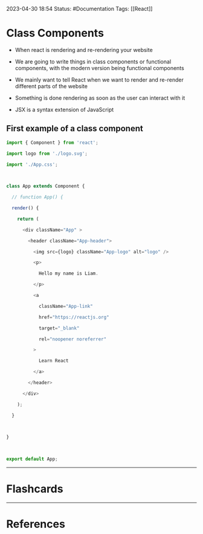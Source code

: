 2023-04-30 18:54
Status: #Documentation 
Tags: [[React]]

# Class Components

* When react is rendering and re-rendering your website
* We are going to write things in class components or functional components, with the modern version being functional components
* We mainly want to tell React when we want to render and re-render different parts of the website

* Something is done rendering as soon as the user can interact with it
* JSX is a syntax extension of JavaScript

## First example of a class component


```javascript
import { Component } from 'react';

import logo from './logo.svg';

import './App.css';

  

class App extends Component {

  // function App() {

  render() {

    return (

      <div className="App" >

        <header className="App-header">

          <img src={logo} className="App-logo" alt="logo" />

          <p>

            Hello my name is Liam.

          </p>

          <a

            className="App-link"

            href="https://reactjs.org"

            target="_blank"

            rel="noopener noreferrer"

          >

            Learn React

          </a>

        </header>

      </div>

    );

  }

  

}

  

export default App;
```








___
# Flashcards



---
# References
